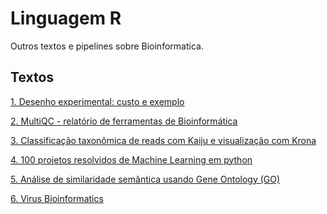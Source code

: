 # Linguagem R

Outros textos e pipelines sobre Bioinformatica.

## Textos


[1. Desenho experimental: custo e exemplo](https://github.com/lmigueel/Bioinformatica/wiki/Desenho-experimental:-custo-e-exemplo)

[2. MultiQC - relatório de ferramentas de Bioinformática](https://github.com/lmigueel/Bioinformatica/wiki/MultiQC---rel%C3%A1torio-de-dados-de-ferramentas-de-Bioinform%C3%A1tica)

[3. Classificação taxonômica de reads com Kaiju e visualização com Krona](https://github.com/lmigueel/Bioinformatica/wiki/Classifica%C3%A7%C3%A3o-taxon%C3%B4mica-de-reads-com-Kaiju-e-visualiza%C3%A7%C3%A3o-com-Krona)

[4. 100 projetos resolvidos de Machine Learning em python](https://github.com/lmigueel/Bioinformatica/wiki/100-projetos-resolvidos-de-Machine-Learning-em-python)

[5. Análise de similaridade semântica usando Gene Ontology (GO)](https://github.com/lmigueel/Bioinformatica/wiki/An%C3%A1lise-de-similaridade-sem%C3%A2ntica-usando-Gene-Ontology-(GO))

[6. Virus Bioinformatics](https://github.com/lmigueel/Bioinformatica/wiki/Virus-Bioinformatics)
